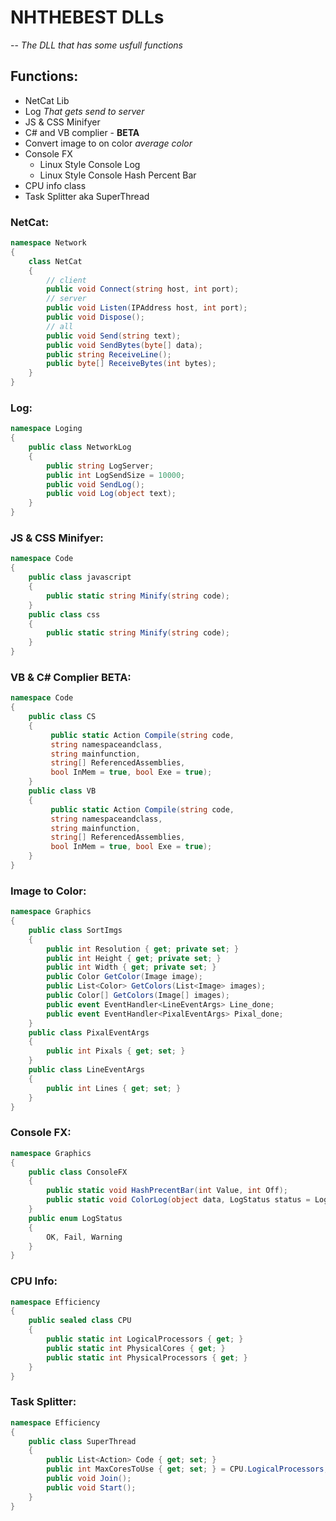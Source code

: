 # NHTHEBEST DLLs
 -- *The DLL that has some usfull functions*
 
 
 ## Functions:
 - NetCat Lib
 - Log *That gets send to server*
 - JS  & CSS Minifyer
 - C# and VB complier - **BETA**
 - Convert image to on color *average color*
 - Console FX
    - Linux Style Console Log
    - Linux Style Console Hash Percent Bar
 - CPU info class
 - Task Splitter aka SuperThread

### NetCat:
``` csharp
namespace Network 
{
    class NetCat 
    {
        // client
        public void Connect(string host, int port);
        // server
        public void Listen(IPAddress host, int port);
        public void Dispose();
        // all
        public void Send(string text);
        public void SendBytes(byte[] data);
        public string ReceiveLine();
        public byte[] ReceiveBytes(int bytes);
    }
}
```
### Log:
``` csharp
namespace Loging 
{
    public class NetworkLog 
    {
        public string LogServer;
        public int LogSendSize = 10000;
        public void SendLog();
        public void Log(object text);
    }
}
```
### JS & CSS Minifyer:
``` csharp
namespace Code 
{
    public class javascript
    {
        public static string Minify(string code);
    }
    public class css
    {
        public static string Minify(string code);
    }
}
```
### VB & C# Complier **BETA**:
``` csharp
namespace Code 
{
    public class CS
    {
         public static Action Compile(string code, 
         string namespaceandclass, 
         string mainfunction, 
         string[] ReferencedAssemblies, 
         bool InMem = true, bool Exe = true);
    }
    public class VB
    {
         public static Action Compile(string code,
         string namespaceandclass, 
         string mainfunction, 
         string[] ReferencedAssemblies, 
         bool InMem = true, bool Exe = true);
    }
}
```
### Image to Color:
``` csharp
namespace Graphics
{
    public class SortImgs
    {
        public int Resolution { get; private set; }
        public int Height { get; private set; }
        public int Width { get; private set; }
        public Color GetColor(Image image);
        public List<Color> GetColors(List<Image> images);
        public Color[] GetColors(Image[] images);
        public event EventHandler<LineEventArgs> Line_done;
        public event EventHandler<PixalEventArgs> Pixal_done;
    }
    public class PixalEventArgs
    {
        public int Pixals { get; set; }
    }
    public class LineEventArgs
    {
        public int Lines { get; set; }
    }
}
```
### Console FX:
``` csharp
namespace Graphics
{
    public class ConsoleFX
    {
        public static void HashPrecentBar(int Value, int Off);
        public static void ColorLog(object data, LogStatus status = LogStatus.OK);
    }
    public enum LogStatus
    {
        OK, Fail, Warning
    }
}
```
### CPU Info:
``` csharp
namespace Efficiency
{
    public sealed class CPU 
    {
        public static int LogicalProcessors { get; }
        public static int PhysicalCores { get; }
        public static int PhysicalProcessors { get; }
    }
}
```
### Task Splitter:
``` csharp
namespace Efficiency
{
    public class SuperThread 
    {
        public List<Action> Code { get; set; }
        public int MaxCoresToUse { get; set; } = CPU.LogicalProcessors;
        public void Join();
        public void Start();
    }
}
```
